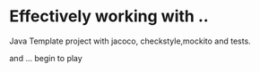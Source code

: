 # Effectively working with ..

Java Template project with jacoco, checkstyle,mockito and tests.





and ... begin to play

